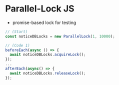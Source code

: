 # Parallel-Lock JS
 - promise-based lock for testing

```typescript
// (Start)
const noticeDBLocks = new ParallelLock(1, 10000);

// (Code 1)
beforeEach(async () => {
  await noticeDBLocks.acquireLock();
});
...
afterEach(async() => {
  await noticeDBLocks.releaseLock();
});

```